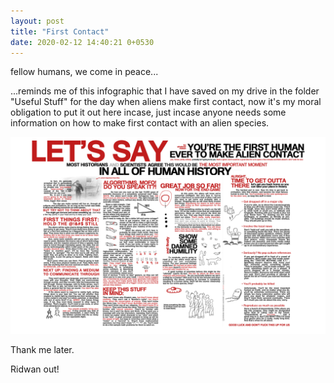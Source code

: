 ```yaml
---
layout: post
title: "First Contact"
date: 2020-02-12 14:40:21 0+0530
---
```


fellow humans, we come in peace...

...reminds me of this infographic that I have saved on my drive in the folder "Useful Stuff" for the day when aliens make first contact, now it's my moral obligation to put it out here incase, just incase anyone needs some information on how to make first contact with an alien species.


![First Contact 101](assets/first_contact.png)

Thank me later.

Ridwan out!



